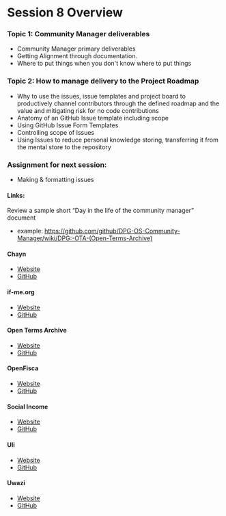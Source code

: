 <!--- Digital Public Goods Community Manager Training Program --->
# Session 8 Overview

### Topic 1: Community Manager deliverables
- Community Manager primary deliverables
- Getting Alignment through documentation.
- Where to put things when you don't know where to put things

### Topic 2: How to manage delivery to the Project Roadmap
- Why to use the issues, issue templates and project board to productively channel contributors through the defined roadmap and the value and mitigating risk for no code contributions
- Anatomy of an GitHub Issue template including scope
- Using GitHub Issue Form Templates 
- Controlling scope of Issues
- Using Issues to reduce personal knowledge storing, transferring it from the mental store to the repository

### Assignment for next session: 
- Making & formatting issues

#### Links:
Review a sample short “Day in the life of the community manager” document 
- example: https://github.com/github/DPG-OS-Community-Manager/wiki/DPG:-OTA-(Open-Terms-Archive)

#### Chayn
- [Website](https://www.chayn.co/)
- [GitHub](https://github.com/chaynhq)

#### if-me.org
- [Website](https://www.if-me.org/)
- [GitHub](https://github.com/ifmeorg/ifme)

#### Open Terms Archive
- [Website](http://opentermsarchive.org/)
- [GitHub](https://github.com/OpenTermsArchive)

#### OpenFisca
- [Website](https://openfisca.org/en/)
- [GitHub](https://github.com/openfisca/)

#### Social Income
- [Website](https://socialincome.org/)
- [GitHub](https://github.com/socialincome-san/public)

#### Uli
- [Website](https://uli.tattle.co.in/)
- [GitHub](https://github.com/tattle-made/OGBV)

#### Uwazi
- [Website](https://uwazi.io/)
- [GitHub](https://github.com/huridocs/uwazi)
